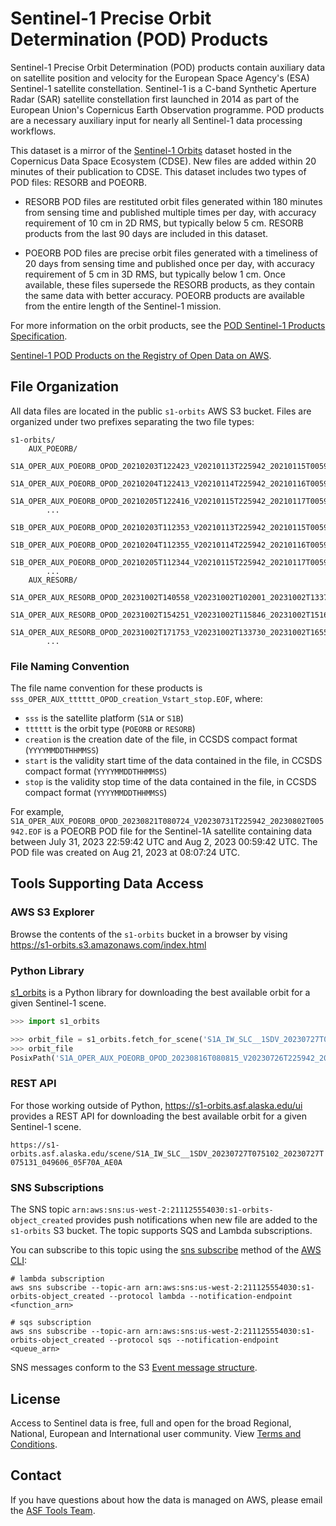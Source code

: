 # Sentinel-1 Precise Orbit Determination (POD) Products

Sentinel-1 Precise Orbit Determination (POD) products contain auxiliary data on satellite position and velocity for the European Space Agency's (ESA) Sentinel-1 satellite constellation. Sentinel-1 is a C-band Synthetic Aperture Radar (SAR) satellite constellation first launched in 2014 as part of the European Union's Copernicus Earth Observation programme. POD products are a necessary auxiliary input for nearly all Sentinel-1 data processing workflows.

This dataset is a mirror of the [Sentinel-1 Orbits](https://documentation.dataspace.copernicus.eu/Data/ComplementaryData/Additional.html#sentinel-1-orbits) dataset hosted in the Copernicus Data Space Ecosystem (CDSE). New files are added within 20 minutes of their publication to CDSE. This dataset includes two types of POD files: RESORB and POEORB.

- RESORB POD files are restituted orbit files generated within 180 minutes from sensing time and published multiple times per day, with accuracy requirement of 10 cm in 2D RMS, but typically below 5 cm. RESORB products from the last 90 days are included in this dataset.

- POEORB POD files are precise orbit files generated with a timeliness of 20 days from sensing time and published once per day, with accuracy requirement of 5 cm in 3D RMS, but typically below 1 cm. Once available, these files supersede the RESORB products, as they contain the same data with better accuracy. POEORB products are available from the entire length of the Sentinel-1 mission.

For more information on the orbit products, see the [POD Sentinel-1 Products Specification](https://sentiwiki.copernicus.eu/web/s1-processing#S1Processing-PODSentinel-1ProductsSpecificationS1-Processing-POD-Sentinel-1-Products-Specification).

[Sentinel-1 POD Products on the Registry of Open Data on AWS](https://registry.opendata.aws/s1-orbits/).

## File Organization

All data files are located in the public `s1-orbits` AWS S3 bucket. Files are organized under two prefixes separating the two file types:

```commandline
s1-orbits/
    AUX_POEORB/
        S1A_OPER_AUX_POEORB_OPOD_20210203T122423_V20210113T225942_20210115T005942.EOF
        S1A_OPER_AUX_POEORB_OPOD_20210204T122413_V20210114T225942_20210116T005942.EOF
        S1A_OPER_AUX_POEORB_OPOD_20210205T122416_V20210115T225942_20210117T005942.EOF
        ...
        S1B_OPER_AUX_POEORB_OPOD_20210203T112353_V20210113T225942_20210115T005942.EOF
        S1B_OPER_AUX_POEORB_OPOD_20210204T112355_V20210114T225942_20210116T005942.EOF
        S1B_OPER_AUX_POEORB_OPOD_20210205T112344_V20210115T225942_20210117T005942.EOF
        ...
    AUX_RESORB/
        S1A_OPER_AUX_RESORB_OPOD_20231002T140558_V20231002T102001_20231002T133731.EOF
        S1A_OPER_AUX_RESORB_OPOD_20231002T154251_V20231002T115846_20231002T151616.EOF
        S1A_OPER_AUX_RESORB_OPOD_20231002T171753_V20231002T133730_20231002T165500.EOF
        ...
```

### File Naming Convention

The file name convention for these products is `sss_OPER_AUX_tttttt_OPOD_creation_Vstart_stop.EOF`, where:
- `sss` is the satellite platform (`S1A` or `S1B`)
- `tttttt` is the orbit type (`POEORB` or `RESORB`)
- `creation` is the creation date of the file, in CCSDS compact format (`YYYYMMDDTHHMMSS`)
- `start` is the validity start time of the data contained in the file, in CCSDS compact format (`YYYYMMDDTHHMMSS`)
- `stop` is the validity stop time of the data contained in the file, in CCSDS compact format (`YYYYMMDDTHHMMSS`)

For example, `S1A_OPER_AUX_POEORB_OPOD_20230821T080724_V20230731T225942_20230802T005942.EOF` is a POEORB POD file for the Sentinel-1A satellite containing data between July 31, 2023 22:59:42 UTC and Aug 2, 2023 00:59:42 UTC. The POD file was created on Aug 21, 2023 at 08:07:24 UTC.

## Tools Supporting Data Access

### AWS S3 Explorer

Browse the contents of the `s1-orbits` bucket in a browser by vising https://s1-orbits.s3.amazonaws.com/index.html

### Python Library

[s1_orbits](https://pypi.org/project/s1-orbits/) is a Python library for downloading the best available orbit for a given Sentinel-1 scene.

```python
>>> import s1_orbits

>>> orbit_file = s1_orbits.fetch_for_scene('S1A_IW_SLC__1SDV_20230727T075102_20230727T075131_049606_05F70A_AE0A')
>>> orbit_file
PosixPath('S1A_OPER_AUX_POEORB_OPOD_20230816T080815_V20230726T225942_20230728T005942.EOF')
```

### REST API

For those working outside of Python, https://s1-orbits.asf.alaska.edu/ui provides a REST API for downloading the best available orbit for a given Sentinel-1 scene.

`https://s1-orbits.asf.alaska.edu/scene/S1A_IW_SLC__1SDV_20230727T075102_20230727T075131_049606_05F70A_AE0A`

### SNS Subscriptions

The SNS topic `arn:aws:sns:us-west-2:211125554030:s1-orbits-object_created` provides push notifications when new file are added to the `s1-orbits` S3 bucket. The topic supports SQS and Lambda subscriptions.

You can subscribe to this topic using the [sns subscribe](https://docs.aws.amazon.com/cli/latest/reference/sns/subscribe.html) method of the [AWS CLI](https://aws.amazon.com/cli/):

```commandline
# lambda subscription
aws sns subscribe --topic-arn arn:aws:sns:us-west-2:211125554030:s1-orbits-object_created --protocol lambda --notification-endpoint <function_arn>

# sqs subscription
aws sns subscribe --topic-arn arn:aws:sns:us-west-2:211125554030:s1-orbits-object_created --protocol sqs --notification-endpoint <queue_arn>
```

SNS messages conform to the S3 [Event message structure](https://docs.aws.amazon.com/AmazonS3/latest/userguide/notification-content-structure.html).

## License

Access to Sentinel data is free, full and open for the broad Regional, National, European and International user community. View [Terms and Conditions](https://dataspace.copernicus.eu/terms-and-conditions).

## Contact

If you have questions about how the data is managed on AWS, please email the [ASF Tools Team](mailto:uaf-asf-apd@alaska.edu).

